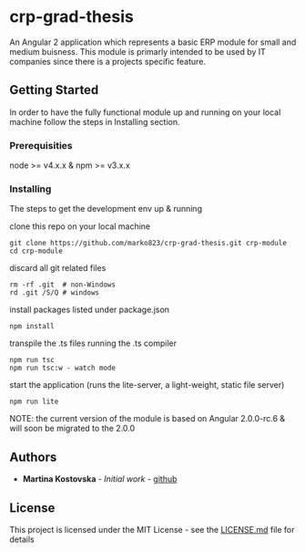 # crp-grad-thesis

An Angular 2 application which represents a basic ERP module for small and medium buisness. This module is primarly intended to be used by IT companies since there is a projects specific feature.

## Getting Started

In order to have the fully functional module up and running on your local machine follow the steps in Installing section.

### Prerequisities

node >= v4.x.x & npm  >= v3.x.x

### Installing

The steps to get the development env up & running

clone this repo on your local machine
```
git clone https://github.com/marko823/crp-grad-thesis.git crp-module
cd crp-module
```

discard all git related files
``` 
rm -rf .git  # non-Windows
rd .git /S/Q # windows
```

install packages listed under package.json
```
npm install
```

transpile the .ts files running the .ts compiler 
```
npm run tsc
npm run tsc:w - watch mode
```

start the application (runs the lite-server, a light-weight, static file server)
```
npm run lite
```

NOTE: the current version of the module is based on Angular 2.0.0-rc.6 & will soon be migrated to the 2.0.0


## Authors

* **Martina Kostovska** - *Initial work* - [github](https://github.com/marko823)

## License

This project is licensed under the MIT License - see the [LICENSE.md](LICENSE.md) file for details
